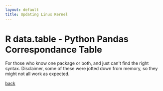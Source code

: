 ```yaml
---
layout: default
title: Updating Linux Kernel
---
```


# R data.table - Python Pandas Correspondance Table
For those who know one package or both, and just can't find the right syntax. Disclaimer, some of these were jotted down from memory, so they might not all work as expected.   

<script src="https://gist.github.com/mark-clements/b2a53ca2894c5df93fcc63e578b0336c.js"></script>

[back](./)
